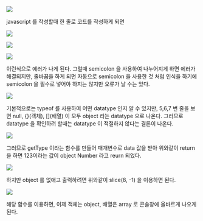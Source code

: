 
![](https://images.velog.io/images/sh981013s/post/2b991dea-bc72-41da-be37-c51ef7f46ea4/image.png)

javascript 를 작성할때 한 줄로 코드를 작성하게 되면

![](https://images.velog.io/images/sh981013s/post/89448de3-f258-4ef0-bacc-7395ac0c6ec5/image.png)

![](https://images.velog.io/images/sh981013s/post/b99d1e03-0412-4511-b478-1f7cc94a17d9/image.png)

![](https://images.velog.io/images/sh981013s/post/aa6f53b7-ebbe-470c-ae66-ac7b454473a0/image.png)

이런식으로 에러가 나게 된다. 그럴때 semicolon 을 사용하여 나누어지게 하면 에러가 해결되지만, 줄바꿈을 하게 되면 자동으로 semicolon 을 사용한 것 처럼 인식을 하기에 semicolon 을 필수로 넣어야 하지는 않지만 오류가 날 수는 있다.

![](https://images.velog.io/images/sh981013s/post/b6bab502-c04b-48ee-8c3e-0849254ad62c/image.png)

기본적으로는 typeof 를 사용하여 어떤 datatype 인지 알 수 있지만, 
5,6,7 번 줄을 보면 null, {}(객체), \[](배열) 이 모두 object 라는 datatype 으로 나온다. 그러므로 datatype 을 확인하려 할때는 datatype 이 적절하지 않다는 결론이 나온다.

![](https://images.velog.io/images/sh981013s/post/9226ed91-e502-4982-801d-aad68746bf22/image.png)

그러므로 getType 이라는 함수를 만들어 매개변수로 data 값을 받아 위와같이 return 을 하면 123이라는 값이 object Number 라고 reurn 되었다.

![](https://images.velog.io/images/sh981013s/post/9ab0420e-03cc-4167-97bd-636076ff22aa/image.png)

하지만 object 를 없애고 출력하려면 위와같이 slice(8, -1) 을 이용하면 된다.

![](https://images.velog.io/images/sh981013s/post/a5c5cd22-e676-4bd8-8a5d-db3606bd8c0b/image.png)

해당 함수를 이용하면, 이제 객체는 object, 배열은 array 로 콘솔창에 올바르게 나오게 된다.


